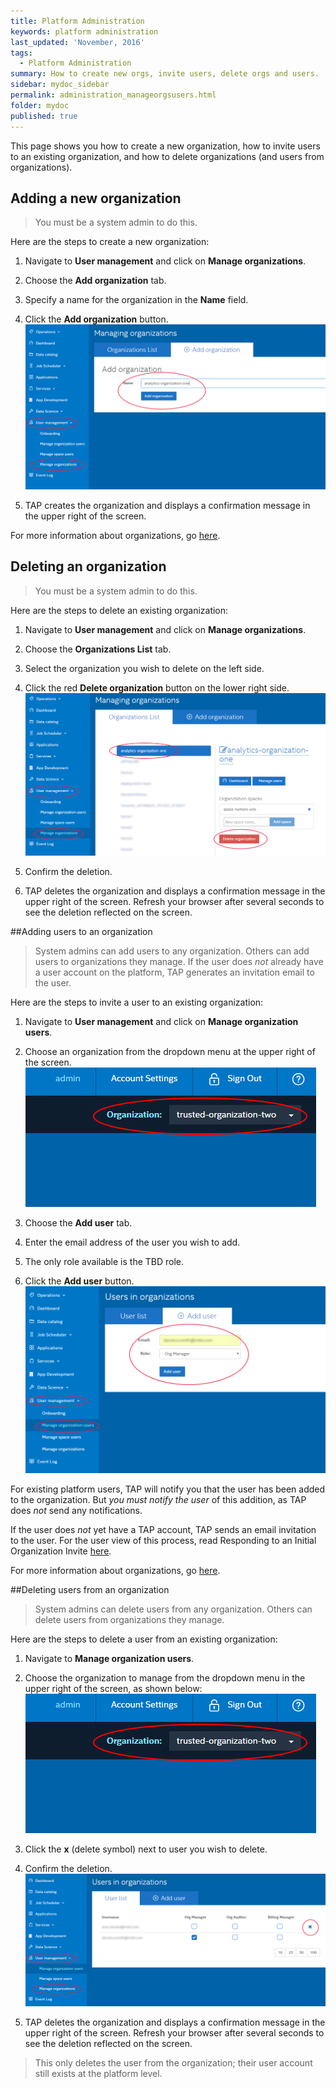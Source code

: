 ```yaml
---
title: Platform Administration
keywords: platform administration
last_updated: 'November, 2016'
tags:
  - Platform Administration
summary: How to create new orgs, invite users, delete orgs and users. 
sidebar: mydoc_sidebar
permalink: administration_manageorgsusers.html
folder: mydoc
published: true
---
```


This page shows you how to create a new organization, how to invite users to an existing organization, and how to delete organizations (and users from organizations).

## Adding a new organization

> You must be a system admin to do this.

Here are the steps to create a new organization:

1. Navigate to **User management** and click on **Manage organizations**.

2. Choose the **Add organization** tab.

3. Specify a name for the organization in the **Name** field.

4. Click the **Add organization** button.
![](/images/Add_Organization_v7_Crpd.png)

5. TAP creates the organization and displays a confirmation message in the upper right of the screen.

For more information about organizations, go [here](/administration_orgsusersrolespermissions.md).

## Deleting an organization

> You must be a system admin to do this.

Here are the steps to delete an existing organization:

1. Navigate to **User management** and click on **Manage organizations**.

2. Choose the **Organizations List** tab.

3. Select the organization you wish to delete on the left side.

4. Click the red **Delete organization** button on the lower right side.
![](/images/Delete_Organization_v7_Crpd.png)

5. Confirm the deletion.

6. TAP deletes the organization and displays a confirmation message in the upper right of the screen. Refresh your browser after several seconds to see the deletion reflected on the screen.

##Adding users to an organization

> System admins can add users to any organization. Others can add users to organizations they manage. If the user does *not* already have a user account on the platform, TAP generates an invitation email to the user.

Here are the steps to invite a user to an existing organization: 

1. Navigate to **User management** and click on **Manage organization users**.

2. Choose an organization from the dropdown menu at the upper right of the screen.
![](/images/Organization_Selection_v7_Crpd.png)

3. Choose the **Add user** tab.

4. Enter the email address of the user you wish to add.

5. The only role available is the TBD role.

6. Click the **Add user** button.
![](/images/Add_User_v7_Crpd.png)

For existing platform users, TAP will notify you that the user has been added to the organization. But *you must notify the user* of this addition, as TAP does *not* send any notifications.

If the user does *not* yet have a TAP account, TAP sends an email invitation to the user. For the user view of this process, read Responding to an Initial Organization Invite [here](/Account-Access/acctaccess_accessing.md).

For more information about organizations, go [here](/administration_orgsusersrolespermissions.md).

##Deleting users from an organization

> System admins can delete users from any organization. Others can delete users from organizations they manage.

Here are the steps to delete a user from an existing organization:

1. Navigate to **Manage organization users**.

2. Choose the organization to manage from the dropdown menu in the upper right of the screen, as shown below:
![](/images/Organization_Selection_v7_Crpd.png)

3. Click the **x** (delete symbol) next to user you wish to delete.

4. Confirm the deletion.
![](/images/Delete_User_Organization_v7_Crpd.png)

5. TAP deletes the organization and displays a confirmation message in the upper right of the screen. Refresh your browser after several seconds to see the deletion reflected on the screen.

>This only deletes the user from the organization; their user account still exists at the platform level.
